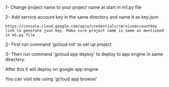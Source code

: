 1- Change project name to your project name at start in m1.py file

2- Add service account key in the same directory and name it as key.json

    https://console.cloud.google.com/apis/credentials/serviceaccountkey link to generate json key. Make sure project name is same as mentioned in m1.py file

2- First run command 
    'gcloud init' to set up project
    
3- Then run command 
     'gcloud app deploy' to deploy to app engine in same directory.
     
After this it will deploy on google app engine

You can visit site using 'gcloud app browse'
     

